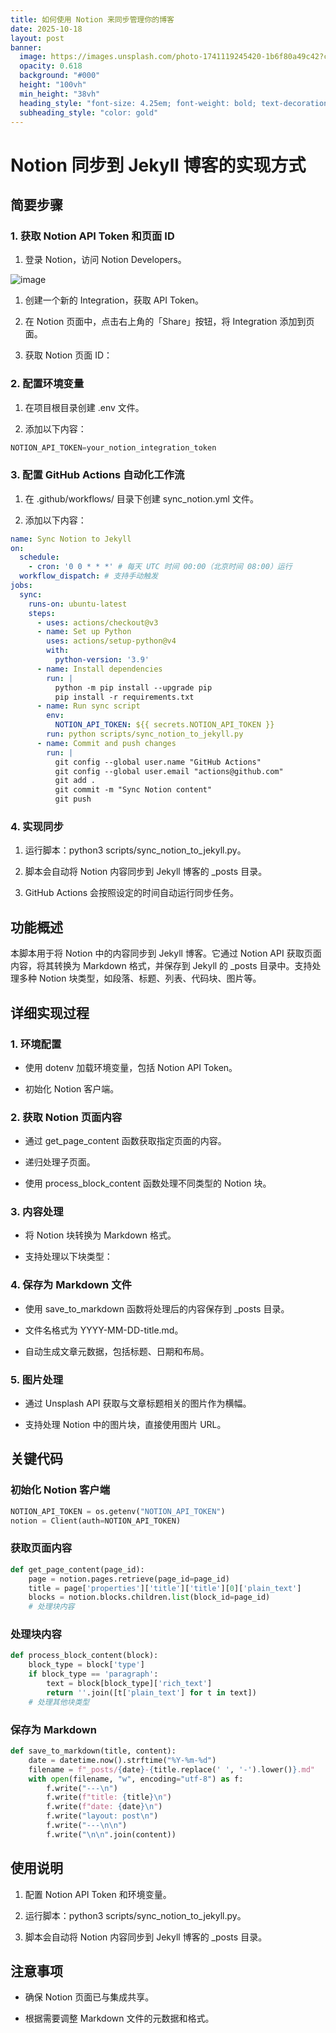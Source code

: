 ```yaml
---
title: 如何使用 Notion 来同步管理你的博客
date: 2025-10-18
layout: post
banner:
  image: https://images.unsplash.com/photo-1741119245420-1b6f80a49c42?crop=entropy&cs=tinysrgb&fit=max&fm=jpg&ixid=M3w2OTIwMzJ8MHwxfHJhbmRvbXx8fHx8fHx8fDE3NjA3NjE0MDd8&ixlib=rb-4.1.0&q=80&w=1080
  opacity: 0.618
  background: "#000"
  height: "100vh"
  min_height: "38vh"
  heading_style: "font-size: 4.25em; font-weight: bold; text-decoration: underline"
  subheading_style: "color: gold"
---
```


# Notion 同步到 Jekyll 博客的实现方式

## 简要步骤

### 1. 获取 Notion API Token 和页面 ID

1. 登录 Notion，访问 Notion Developers。

![image](https://prod-files-secure.s3.us-west-2.amazonaws.com/a7a0cc5a-89b9-4cda-8686-1fba0ca52f40/d19c1afe-dea5-4312-9333-786b0ba83054/image.png?X-Amz-Algorithm=AWS4-HMAC-SHA256&X-Amz-Content-Sha256=UNSIGNED-PAYLOAD&X-Amz-Credential=ASIAZI2LB4666RCJG3HB%2F20251018%2Fus-west-2%2Fs3%2Faws4_request&X-Amz-Date=20251018T042327Z&X-Amz-Expires=3600&X-Amz-Security-Token=IQoJb3JpZ2luX2VjEAwaCXVzLXdlc3QtMiJHMEUCIEGBMqOK%2FQT%2BDgpb%2BjMge8yPy9wFepPuCDMbqaNleT7oAiEA3Qz7PExHwPqB4l96NylIYii2tPeUPzFhoqsu01rZHNwqiAQItf%2F%2F%2F%2F%2F%2F%2F%2F%2F%2FARAAGgw2Mzc0MjMxODM4MDUiDACI7pli6qxXcY6vgCrcA8GqafnW0TvGaXAzAxZeGyXd9Cbmo%2FeNDADfSDfXWuqNq3GGZ1iPsLkGNRPFl0l2ltlFSY%2FFT4gGI2CbfbbJVeUHoRSnX8WGZTnGDmtq71JFbcXpn0NqX8HB%2BzLKt15%2BCT8SPV80GNxNIZTjgMmnIwiZ9pxFRICc7y75IRx9JCkPB7XO8A7sqONcp0rWWKE57egtrOqJbDsy2N65DrE%2FeHhNb4zGi9XtluxttlxOwQiU2OLZMuMkmqJEkdQgLB34zixmhFMJwA6LXkXvXwF61a4kJ115aOJD6hFGk%2BtVUCqk3MAsdI5yxbbCdwBlpkdFykst%2B7B4YXpee3j83zhVrZqNOENA7N5UOfyBAKXvgDQoPHBHjPLh%2BSe%2ByJZIAAjPpxRe%2FnzmufJ5s5bQf771lmy1vLl%2FH69bMteP4AmyZuLcmyXh4pGtnXdTUxbmn%2B%2BAeyNSnRUiSAaxndVXarCCJBiBRsC%2BaF0Jt%2FKbefiSwxE0%2BTXyyOO67BbnKQDJ0LmtewWfcz1YN2xXCCzHka8kwxbkY5slVoJ4CtpWRc49Af%2B2%2FMtCySdeVzYWwEiDizFigRi1hnQ0auvlq1xWK00z%2B2lKxxw07CtUjYKhm3Znb5tU%2BgzQcke4GhtBWz5NMJOazMcGOqUBk2%2FgFHSwjJw58pomEE1iP%2BinCH1Ab%2BuGJeFjB9U4LzXNKfY2pT4qO%2Bm0aHd3k9a7iP0Pzqyl2%2F6Ivl9CWxDqgGL5WhcZmsPtF57i3iSGa746TCswdEeHxixiuVe4g8LWXH7rbvGZqG796Lwr8rV%2BJiXV8JPweIfISuLUq6eQtwSTiX%2BWLyAMtG1c1steCuF12JzmL1Fjp7l6xHuknSts%2FCXC86sX&X-Amz-Signature=01370b12b3d9130b2d5eb269d71ebdeb2773b7a1f8b01f71a92e916284aff905&X-Amz-SignedHeaders=host&x-amz-checksum-mode=ENABLED&x-id=GetObject)

1. 创建一个新的 Integration，获取 API Token。

1. 在 Notion 页面中，点击右上角的「Share」按钮，将 Integration 添加到页面。

1. 获取 Notion 页面 ID：


### 2. 配置环境变量

1. 在项目根目录创建 .env 文件。

1. 添加以下内容：

```javascript
NOTION_API_TOKEN=your_notion_integration_token
```

### 3. 配置 GitHub Actions 自动化工作流

1. 在 .github/workflows/ 目录下创建 sync_notion.yml 文件。

1. 添加以下内容：

```yaml
name: Sync Notion to Jekyll
on:
  schedule:
    - cron: '0 0 * * *' # 每天 UTC 时间 00:00（北京时间 08:00）运行
  workflow_dispatch: # 支持手动触发
jobs:
  sync:
    runs-on: ubuntu-latest
    steps:
      - uses: actions/checkout@v3
      - name: Set up Python
        uses: actions/setup-python@v4
        with:
          python-version: '3.9'
      - name: Install dependencies
        run: |
          python -m pip install --upgrade pip
          pip install -r requirements.txt
      - name: Run sync script
        env:
          NOTION_API_TOKEN: ${{ secrets.NOTION_API_TOKEN }}
        run: python scripts/sync_notion_to_jekyll.py
      - name: Commit and push changes
        run: |
          git config --global user.name "GitHub Actions"
          git config --global user.email "actions@github.com"
          git add .
          git commit -m "Sync Notion content"
          git push
```

### 4. 实现同步

1. 运行脚本：python3 scripts/sync_notion_to_jekyll.py。

1. 脚本会自动将 Notion 内容同步到 Jekyll 博客的 _posts 目录。

1. GitHub Actions 会按照设定的时间自动运行同步任务。

## 功能概述

本脚本用于将 Notion 中的内容同步到 Jekyll 博客。它通过 Notion API 获取页面内容，将其转换为 Markdown 格式，并保存到 Jekyll 的 _posts 目录中。支持处理多种 Notion 块类型，如段落、标题、列表、代码块、图片等。

## 详细实现过程

### 1. 环境配置

- 使用 dotenv 加载环境变量，包括 Notion API Token。

- 初始化 Notion 客户端。

### 2. 获取 Notion 页面内容

- 通过 get_page_content 函数获取指定页面的内容。

- 递归处理子页面。

- 使用 process_block_content 函数处理不同类型的 Notion 块。

### 3. 内容处理

- 将 Notion 块转换为 Markdown 格式。

- 支持处理以下块类型：


### 4. 保存为 Markdown 文件

- 使用 save_to_markdown 函数将处理后的内容保存到 _posts 目录。

- 文件名格式为 YYYY-MM-DD-title.md。

- 自动生成文章元数据，包括标题、日期和布局。

### 5. 图片处理

- 通过 Unsplash API 获取与文章标题相关的图片作为横幅。

- 支持处理 Notion 中的图片块，直接使用图片 URL。

## 关键代码

### 初始化 Notion 客户端

```python
NOTION_API_TOKEN = os.getenv("NOTION_API_TOKEN")
notion = Client(auth=NOTION_API_TOKEN)
```

### 获取页面内容

```python
def get_page_content(page_id):
    page = notion.pages.retrieve(page_id=page_id)
    title = page['properties']['title']['title'][0]['plain_text']
    blocks = notion.blocks.children.list(block_id=page_id)
    # 处理块内容
```

### 处理块内容

```python
def process_block_content(block):
    block_type = block['type']
    if block_type == 'paragraph':
        text = block[block_type]['rich_text']
        return ''.join([t['plain_text'] for t in text])
    # 处理其他块类型
```

### 保存为 Markdown

```python
def save_to_markdown(title, content):
    date = datetime.now().strftime("%Y-%m-%d")
    filename = f"_posts/{date}-{title.replace(' ', '-').lower()}.md"
    with open(filename, "w", encoding="utf-8") as f:
        f.write("---\n")
        f.write(f"title: {title}\n")
        f.write(f"date: {date}\n")
        f.write("layout: post\n")
        f.write("---\n\n")
        f.write("\n\n".join(content))
```

## 使用说明

1. 配置 Notion API Token 和环境变量。

1. 运行脚本：python3 scripts/sync_notion_to_jekyll.py。

1. 脚本会自动将 Notion 内容同步到 Jekyll 博客的 _posts 目录。

## 注意事项

- 确保 Notion 页面已与集成共享。

- 根据需要调整 Markdown 文件的元数据和格式。